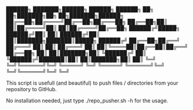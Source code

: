 ██████╗ ███████╗██████╗  ██████╗     ██████╗ ██╗   ██╗███████╗██╗  ██╗███████╗██████╗ 
██╔══██╗██╔════╝██╔══██╗██╔═══██╗    ██╔══██╗██║   ██║██╔════╝██║  ██║██╔════╝██╔══██╗
██████╔╝█████╗  ██████╔╝██║   ██║    ██████╔╝██║   ██║███████╗███████║█████╗  ██████╔╝
██╔══██╗██╔══╝  ██╔═══╝ ██║   ██║    ██╔═══╝ ██║   ██║╚════██║██╔══██║██╔══╝  ██╔══██╗
██║  ██║███████╗██║     ╚██████╔╝    ██║     ╚██████╔╝███████║██║  ██║███████╗██║  ██║
╚═╝  ╚═╝╚══════╝╚═╝      ╚═════╝     ╚═╝      ╚═════╝ ╚══════╝╚═╝  ╚═╝╚══════╝╚═╝  ╚═╝
                                                                                      
This script is usefull (and beautiful) to push files / directories from your repository to GitHub.

No installation needed, just type ./repo_pusher.sh -h for the usage.
